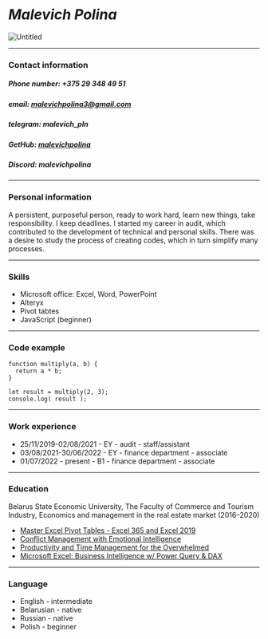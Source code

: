 # *Malevich Polina* 
![Untitled](https://github.com/malevichpolina/rsschool-cv/assets/131747513/7a58d427-fb2a-496c-9e6a-a55ec46f5718)
****


### **Contact information**
##### *Phone number:* +375 29 348 49 51
##### *email:* malevichpolina3@gmail.com
##### *telegram:* malevich_pln
##### *GetHub:* [malevichpolina](https://github.com/malevichpolina)
##### *Discord:* malevichpolina
*******
### **Personal information**
A persistent, purposeful person, ready to work hard, learn new things, take responsibility. I keep deadlines. I started my career in audit, which contributed to the development of technical and personal skills. There was a desire to study the process of creating codes, which in turn simplify many processes.
****

### **Skills**
* Microsoft office: Excel, Word, PowerPoint
* Alteryx
* Pivot tabtes
* JavaScript (beginner)
****

### **Code example**
```
function multiply(a, b) {
  return a * b;
}

let result = multiply(2, 3);
console.log( result );
```
*****

### **Work experience**
* 25/11/2019-02/08/2021 - EY - audit - staff/assistant
* 03/08/2021-30/06/2022 - EY - finance department - associate
* 01/07/2022 - present - B1 - finance department - associate
*****

### **Education**
Belarus State Economic University, The Faculty of Commerce and Tourism Industry, Economics and management in the real estate market (2016–2020)

- [Master Excel Pivot Tables - Excel 365 and Excel 2019](https://www.udemy.com/certificate/UC-6e0c4f1a-def1-498a-b3aa-551048d10c87/)
- [Conflict Management with Emotional Intelligence](https://www.udemy.com/certificate/UC-2006bf11-b232-48e0-98d7-cacc096e6fa5/)
- [Productivity and Time Management for the Overwhelmed](https://www.udemy.com/certificate/UC-153ce3b7-ac25-4c41-945d-61a16b173f4d/)
- [Microsoft Excel: Business Intelligence w/ Power Query & DAX](https://www.udemy.com/certificate/UC-b10383fb-50a8-41a4-a5a6-fe82632e198d/)
****

### **Language**
* English - intermediate
* Belarusian - native
* Russian - native
* Polish - beginner
